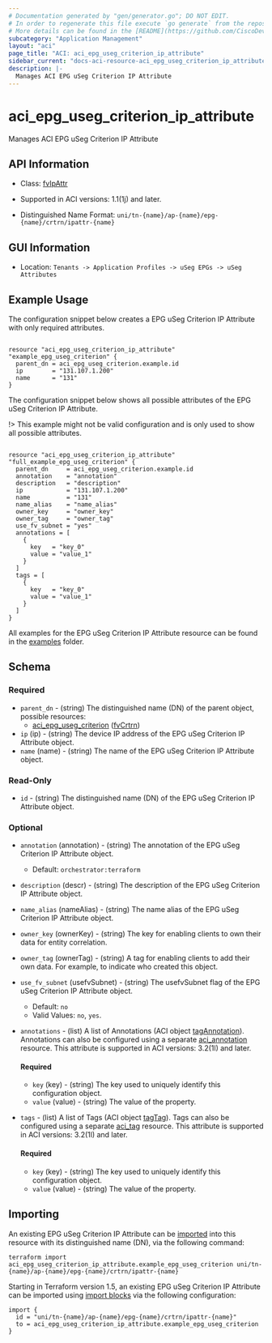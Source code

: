 ```yaml
---
# Documentation generated by "gen/generator.go"; DO NOT EDIT.
# In order to regenerate this file execute `go generate` from the repository root.
# More details can be found in the [README](https://github.com/CiscoDevNet/terraform-provider-aci/blob/master/README.md).
subcategory: "Application Management"
layout: "aci"
page_title: "ACI: aci_epg_useg_criterion_ip_attribute"
sidebar_current: "docs-aci-resource-aci_epg_useg_criterion_ip_attribute"
description: |-
  Manages ACI EPG uSeg Criterion IP Attribute
---
```


# aci_epg_useg_criterion_ip_attribute #

Manages ACI EPG uSeg Criterion IP Attribute



## API Information ##

* Class: [fvIpAttr](https://pubhub.devnetcloud.com/media/model-doc-latest/docs/app/index.html#/objects/fvIpAttr/overview)

* Supported in ACI versions: 1.1(1j) and later.

* Distinguished Name Format: `uni/tn-{name}/ap-{name}/epg-{name}/crtrn/ipattr-{name}`

## GUI Information ##

* Location: `Tenants -> Application Profiles -> uSeg EPGs -> uSeg Attributes`

## Example Usage ##

The configuration snippet below creates a EPG uSeg Criterion IP Attribute with only required attributes.

```hcl

resource "aci_epg_useg_criterion_ip_attribute" "example_epg_useg_criterion" {
  parent_dn = aci_epg_useg_criterion.example.id
  ip        = "131.107.1.200"
  name      = "131"
}

```
The configuration snippet below shows all possible attributes of the EPG uSeg Criterion IP Attribute.

!> This example might not be valid configuration and is only used to show all possible attributes.

```hcl

resource "aci_epg_useg_criterion_ip_attribute" "full_example_epg_useg_criterion" {
  parent_dn     = aci_epg_useg_criterion.example.id
  annotation    = "annotation"
  description   = "description"
  ip            = "131.107.1.200"
  name          = "131"
  name_alias    = "name_alias"
  owner_key     = "owner_key"
  owner_tag     = "owner_tag"
  use_fv_subnet = "yes"
  annotations = [
    {
      key   = "key_0"
      value = "value_1"
    }
  ]
  tags = [
    {
      key   = "key_0"
      value = "value_1"
    }
  ]
}

```

All examples for the EPG uSeg Criterion IP Attribute resource can be found in the [examples](https://github.com/CiscoDevNet/terraform-provider-aci/tree/master/examples/resources/aci_epg_useg_criterion_ip_attribute) folder.

## Schema ##

### Required ###

* `parent_dn` - (string) The distinguished name (DN) of the parent object, possible resources:
  - [aci_epg_useg_criterion](https://registry.terraform.io/providers/CiscoDevNet/aci/latest/docs/resources/epg_useg_criterion) ([fvCrtrn](https://pubhub.devnetcloud.com/media/model-doc-latest/docs/app/index.html#/objects/fvCrtrn/overview))
* `ip` (ip) - (string) The device IP address of the EPG uSeg Criterion IP Attribute object.
* `name` (name) - (string) The name of the EPG uSeg Criterion IP Attribute object.

### Read-Only ###

* `id` - (string) The distinguished name (DN) of the EPG uSeg Criterion IP Attribute object.

### Optional ###
  
* `annotation` (annotation) - (string) The annotation of the EPG uSeg Criterion IP Attribute object.
  - Default: `orchestrator:terraform`
* `description` (descr) - (string) The description of the EPG uSeg Criterion IP Attribute object.
* `name_alias` (nameAlias) - (string) The name alias of the EPG uSeg Criterion IP Attribute object.
* `owner_key` (ownerKey) - (string) The key for enabling clients to own their data for entity correlation.
* `owner_tag` (ownerTag) - (string) A tag for enabling clients to add their own data. For example, to indicate who created this object.
* `use_fv_subnet` (usefvSubnet) - (string) The usefvSubnet flag of the EPG uSeg Criterion IP Attribute object.
  - Default: `no`
  - Valid Values: `no`, `yes`.

* `annotations` - (list) A list of Annotations (ACI object [tagAnnotation](https://pubhub.devnetcloud.com/media/model-doc-latest/docs/app/index.html#/objects/tagAnnotation/overview)). Annotations can also be configured using a separate [aci_annotation](https://registry.terraform.io/providers/CiscoDevNet/aci/latest/docs/resources/annotation) resource. This attribute is supported in ACI versions: 3.2(1l) and later.
  
  #### Required ####
  
  * `key` (key) - (string) The key used to uniquely identify this configuration object.
  * `value` (value) - (string) The value of the property.

* `tags` - (list) A list of Tags (ACI object [tagTag](https://pubhub.devnetcloud.com/media/model-doc-latest/docs/app/index.html#/objects/tagTag/overview)). Tags can also be configured using a separate [aci_tag](https://registry.terraform.io/providers/CiscoDevNet/aci/latest/docs/resources/tag) resource. This attribute is supported in ACI versions: 3.2(1l) and later.
  
  #### Required ####
  
  * `key` (key) - (string) The key used to uniquely identify this configuration object.
  * `value` (value) - (string) The value of the property.

## Importing

An existing EPG uSeg Criterion IP Attribute can be [imported](https://www.terraform.io/docs/import/index.html) into this resource with its distinguished name (DN), via the following command:

```
terraform import aci_epg_useg_criterion_ip_attribute.example_epg_useg_criterion uni/tn-{name}/ap-{name}/epg-{name}/crtrn/ipattr-{name}
```

Starting in Terraform version 1.5, an existing EPG uSeg Criterion IP Attribute can be imported
using [import blocks](https://developer.hashicorp.com/terraform/language/import) via the following configuration:

```
import {
  id = "uni/tn-{name}/ap-{name}/epg-{name}/crtrn/ipattr-{name}"
  to = aci_epg_useg_criterion_ip_attribute.example_epg_useg_criterion
}
```
